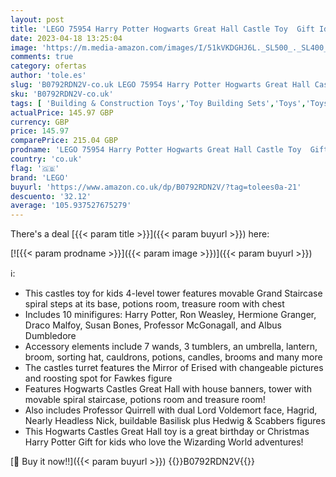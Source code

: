 ```yaml
---
layout: post
title: 'LEGO 75954 Harry Potter Hogwarts Great Hall Castle Toy  Gift Idea for Wizarding World Fan  Building Set for Kids'
date: 2023-04-18 13:25:04
image: 'https://m.media-amazon.com/images/I/51kVKDGHJ6L._SL500_._SL400_.jpg'
comments: true
category: ofertas
author: 'tole.es'
slug: 'B0792RDN2V-co.uk LEGO 75954 Harry Potter Hogwarts Great Hall Castle Toy...'
sku: 'B0792RDN2V-co.uk'
tags: [ 'Building & Construction Toys','Toy Building Sets','Toys','Toys & Games','lego','🇬🇧', ]
actualPrice: 145.97 GBP
currency: GBP
price: 145.97
comparePrice: 215.04 GBP
prodname: 'LEGO 75954 Harry Potter Hogwarts Great Hall Castle Toy  Gift Idea for Wizarding World Fan  Building Set for Kids'
country: 'co.uk'
flag: '🇬🇧'
brand: 'LEGO'
buyurl: 'https://www.amazon.co.uk/dp/B0792RDN2V/?tag=tolees0a-21'
descuento: '32.12'
average: '105.937527675279'
---
```


There's a deal [{{< param title >}}]({{< param buyurl >}})  here:

[![{{< param prodname >}}]({{< param image >}})]({{< param buyurl >}})

ℹ️:

- This castles toy for kids 4-level tower features movable Grand Staircase spiral steps at its base, potions room, treasure room with chest
- Includes 10 minifigures: Harry Potter, Ron Weasley, Hermione Granger, Draco Malfoy, Susan Bones, Professor McGonagall, and Albus Dumbledore
- Accessory elements include 7 wands, 3 tumblers, an umbrella, lantern, broom, sorting hat, cauldrons, potions, candles, brooms and many more
- The castles turret features the Mirror of Erised with changeable pictures and roosting spot for Fawkes figure
- Features Hogwarts Castles Great Hall with house banners, tower with movable spiral staircase, potions room and treasure room!
- Also includes Professor Quirrell with dual Lord Voldemort face, Hagrid, Nearly Headless Nick, buildable Basilisk plus Hedwig & Scabbers figures
- This Hogwarts Castles Great Hall toy is a great birthday or Christmas Harry Potter Gift for kids who love the Wizarding World adventures!

[🛒 Buy it now!!]({{< param buyurl >}})
{{<world>}}B0792RDN2V{{</world>}}
